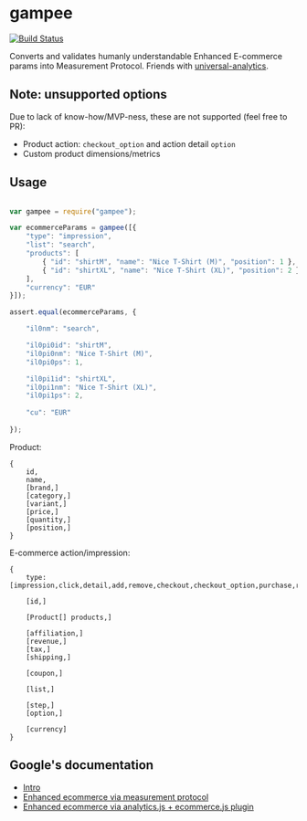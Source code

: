 # gampee

[![Build Status](https://travis-ci.org/insidewarehouse/gampee.svg?branch=master)](https://travis-ci.org/insidewarehouse/gampee)

Converts and validates humanly understandable Enhanced E-commerce params into Measurement Protocol.
Friends with [universal-analytics](https://www.npmjs.com/package/universal-analytics).

## Note: unsupported options

Due to lack of know-how/MVP-ness, these are not supported (feel free to PR):

* Product action: `checkout_option` and action detail `option`
* Custom product dimensions/metrics

## Usage

```js

var gampee = require("gampee");

var ecommerceParams = gampee([{
	"type": "impression",
	"list": "search",
	"products": [
		{ "id": "shirtM", "name": "Nice T-Shirt (M)", "position": 1 },
		{ "id": "shirtXL", "name": "Nice T-Shirt (XL)", "position": 2 }
	],
	"currency": "EUR"
}]);

assert.equal(ecommerceParams, {

	"il0nm": "search",

	"il0pi0id": "shirtM",
	"il0pi0nm": "Nice T-Shirt (M)",
	"il0pi0ps": 1,

	"il0pi1id": "shirtXL",
	"il0pi1nm": "Nice T-Shirt (XL)",
	"il0pi1ps": 2,
	
	"cu": "EUR"
	
});
```

Product:

```
{ 
	id, 
	name, 
	[brand,] 
	[category,] 
	[variant,] 
	[price,]
	[quantity,]
	[position,]
}
```

E-commerce action/impression:

```
{
	type: [impression,click,detail,add,remove,checkout,checkout_option,purchase,refund,promo_click],

	[id,]

	[Product[] products,]

	[affiliation,]
	[revenue,]
	[tax,]
	[shipping,]

	[coupon,]

	[list,]

	[step,]
	[option,]

	[currency]
}
```

## Google's documentation

* [Intro](https://support.google.com/analytics/answer/6014841?hl=en)
* [Enhanced ecommerce via measurement protocol](https://developers.google.com/analytics/devguides/collection/protocol/v1/parameters#enhanced-ecomm)
* [Enhanced ecommerce via analytics.js + ecommerce.js plugin](https://developers.google.com/analytics/devguides/collection/analyticsjs/enhanced-ecommerce)
